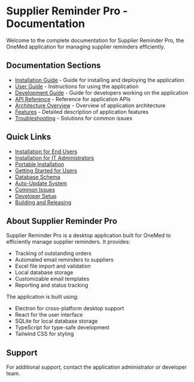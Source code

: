 # Supplier Reminder Pro - Documentation

Welcome to the complete documentation for Supplier Reminder Pro, the OneMed application for managing supplier reminders efficiently.

## Documentation Sections

- [Installation Guide](installation/README.md) - Guide for installing and deploying the application
- [User Guide](usage/README.md) - Instructions for using the application
- [Development Guide](development/README.md) - Guide for developers working on the application
- [API Reference](api/README.md) - Reference for application APIs
- [Architecture Overview](architecture/README.md) - Overview of application architecture
- [Features](features/README.md) - Detailed description of application features
- [Troubleshooting](troubleshooting/README.md) - Solutions for common issues

## Quick Links

- [Installation for End Users](installation/end-user-installation.md)
- [Installation for IT Administrators](installation/admin-installation.md)
- [Portable Installation](installation/portable-installation.md)
- [Getting Started for Users](usage/getting-started.md)
- [Database Schema](architecture/database-schema.md)
- [Auto-Update System](features/auto-updates.md)
- [Common Issues](troubleshooting/common-issues.md)
- [Developer Setup](development/setup.md)
- [Building and Releasing](development/building-and-releasing.md)

## About Supplier Reminder Pro

Supplier Reminder Pro is a desktop application built for OneMed to efficiently manage supplier reminders. It provides:

- Tracking of outstanding orders
- Automated email reminders to suppliers
- Excel file import and validation
- Local database storage
- Customizable email templates
- Reporting and status tracking

The application is built using:

- Electron for cross-platform desktop support
- React for the user interface
- SQLite for local database storage
- TypeScript for type-safe development
- Tailwind CSS for styling

## Support

For additional support, contact the application administrator or developer team.

